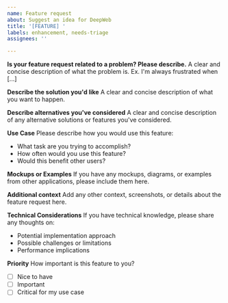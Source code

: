 ```yaml
---
name: Feature request
about: Suggest an idea for DeepWeb
title: '[FEATURE] '
labels: enhancement, needs-triage
assignees: ''

---
```


**Is your feature request related to a problem? Please describe.**
A clear and concise description of what the problem is. Ex. I'm always frustrated when [...]

**Describe the solution you'd like**
A clear and concise description of what you want to happen.

**Describe alternatives you've considered**
A clear and concise description of any alternative solutions or features you've considered.

**Use Case**
Please describe how you would use this feature:
- What task are you trying to accomplish?
- How often would you use this feature?
- Would this benefit other users?

**Mockups or Examples**
If you have any mockups, diagrams, or examples from other applications, please include them here.

**Additional context**
Add any other context, screenshots, or details about the feature request here.

**Technical Considerations**
If you have technical knowledge, please share any thoughts on:
- Potential implementation approach
- Possible challenges or limitations
- Performance implications

**Priority**
How important is this feature to you?
- [ ] Nice to have
- [ ] Important
- [ ] Critical for my use case
